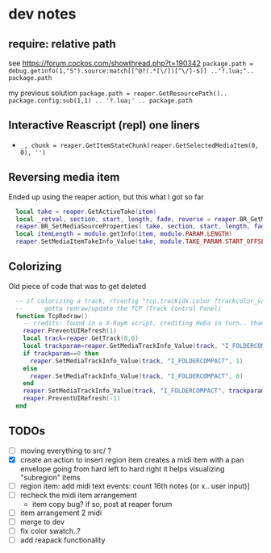 # dev notes
## require: relative path
  see https://forum.cockos.com/showthread.php?t=190342
  `package.path = debug.getinfo(1,"S").source:match[[^@?(.*[\/])[^\/]-$]] .."?.lua;".. package.path`

  my previous solution
  `package.path = reaper.GetResourcePath().. package.config:sub(1,1) .. '?.lua;' .. package.path`

## Interactive Reascript (repl) one liners
 - `_, chunk = reaper.GetItemStateChunk(reaper.GetSelectedMediaItem(0, 0), '')`

## Reversing media item
  Ended up using the reaper action, but this what I got so far
  ``` lua
    local take = reaper.GetActiveTake(item)
    local _retval, section, start, length, fade, reverse = reaper.BR_GetMediaSourceProperties( take )
    reaper.BR_SetMediaSourceProperties( take, section, start, length, fade, not reverse )
    local itemLength = module.getInfo(item, module.PARAM.LENGTH)
    reaper.SetMediaItemTakeInfo_Value(take, module.TAKE_PARAM.START_OFFSET, itemLength)
  ```

## Colorizing
  Old piece of code that was to get deleted
  ``` lua
    -- if colorizing a track, rtconfig "tcp.trackidx.color ?trackcolor_valid" does not work,
    -- 		gotta redraw/update the TCP (Track Control Panel)
    function TcpRedraw()
      -- credits: found in a X-Raym script, crediting HeDa in turn.. thanks both! :D
      reaper.PreventUIRefresh(1)
      local track=reaper.GetTrack(0,0)
      local trackparam=reaper.GetMediaTrackInfo_Value(track, "I_FOLDERCOMPACT")	
      if trackparam==0 then
        reaper.SetMediaTrackInfo_Value(track, "I_FOLDERCOMPACT", 1)
      else
        reaper.SetMediaTrackInfo_Value(track, "I_FOLDERCOMPACT", 0)
      end
      reaper.SetMediaTrackInfo_Value(track, "I_FOLDERCOMPACT", trackparam)
      reaper.PreventUIRefresh(-1)
    end
  ```

## TODOs
 - [ ] moving everything to src/ ?
 - [x] create an action to insert region item
   creates a midi item with a pan envelope going from hard left to hard right
   it helps visualizing "subregion" items
 - [ ] region item: add midi text events: count 16th notes (or x.. user input)]
 - [ ] recheck the midi item arrangement
   - item copy bug? if so, post at reaper forum
 - [ ] item arrangement 2 midi
 - [ ] merge to dev
 - [ ] fix color swatch..?
 - [ ] add reapack functionality